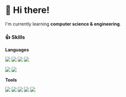 # 👋 Hi there!
I'm currently learning **computer science & engineering**.


### 👍 Skills
**Languages**

<img src="https://img.shields.io/badge/Python-3776AB?style=flat-square&logo=Python&logoColor=white"/> <img src="https://img.shields.io/badge/C-A8B9CC?style=flat-square&logo=C&logoColor=black"/> <img src="https://img.shields.io/badge/C++-00599C?style=flat-square&logo=c%2B%2B&&logoColor=white"/> <img src="https://img.shields.io/badge/Java-007396?style=flat-square&logo=Java&logoColor=white"/>

<img src="https://img.shields.io/badge/JavaScript-F7DF1E?style=flat-square&logo=JavaScript&logoColor=white"/></a> <img src="https://img.shields.io/badge/Kotlin-7F52FF?style=flat-square&logo=Kotlin&logoColor=white"/>

**Tools**

<img src="https://img.shields.io/badge/Firebase-FFCA28?style=flat-square&logo=Firebase&logoColor=black"/> <img src="https://img.shields.io/badge/Git-F05032?style=flat-square&logo=Git&logoColor=white"/> <img src="https://img.shields.io/badge/GitHub-000000?style=flat-square&logo=GitHub&logoColor=white"/> <img src="https://img.shields.io/badge/Netlify-00C7B7?style=flat-square&logo=Netlify&logoColor=white"/> <img src="https://img.shields.io/badge/npm-F05032?style=flat-square&logo=npm&logoColor=white"/>
